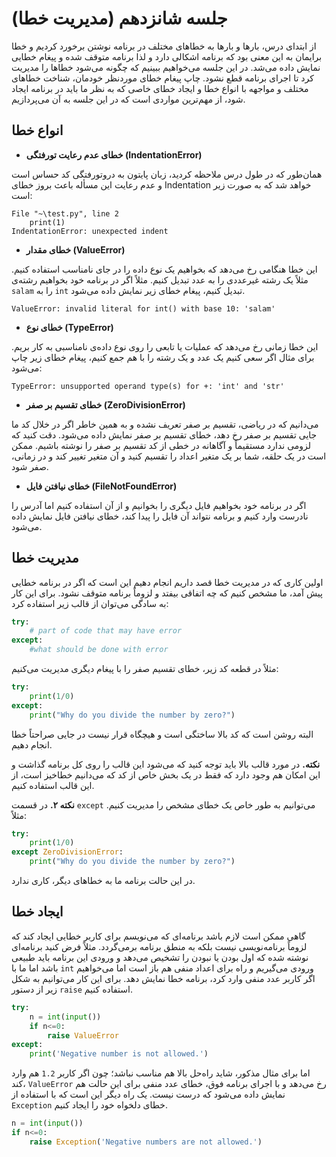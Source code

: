 # جلسه شانزدهم (مدیریت خطا)

از ابتدای درس، بارها و بارها به خطاهای مختلف در برنامه نوشتن برخورد کردیم و خطا برایمان به این معنی بود که برنامه اشکالی دارد و لذا برنامه متوقف شده و پیغام خطایی نمایش داده می‌شد. در این جلسه می‌خواهیم ببینیم که چگونه می‌شود خطاها را مدیریت کرد تا اجرای برنامه قطع نشود. چاپ پیغام خطای موردنظر خودمان، شناخت خطاهای مختلف و مواجهه با انواع خطا و ایجاد خطای خاصی که به نظر ما باید در برنامه ایجاد شود، از مهم‌ترین مواردی است که در این جلسه به آن می‌پردازیم.

## انواع خطا
- **خطای عدم رعایت تورفتگی (IndentationError)**

همان‌طور که در طول درس ملاحظه کردید، زبان پایتون به دروتورفتگی کد حساس است و عدم رعایت این مسأله باعث بروز خطای Indentation خواهد شد که به صورت زیر است:
```
File "~\test.py", line 2
    print(1)
IndentationError: unexpected indent
```
- **خطای مقدار (ValueError)**

این خطا هنگامی رخ می‌دهد که بخواهیم یک نوع داده را در جای نامناسب استفاده کنیم. مثلاً یک رشته غیرعددی را به عدد تبدیل کنیم. مثلاً اگر در برنامه خود بخواهیم رشته‌ی `salam` را به `int` تبدیل کنیم، پیغام خطای زیر نمایش داده می‌شود.
```
ValueError: invalid literal for int() with base 10: 'salam'
```
- **خطای نوع (TypeError)**

این خطا زمانی رخ می‌دهد که عملیات یا تابعی را روی نوع داده‌ی نامناسبی به کار بریم. برای مثال اگر سعی کنیم یک عدد و یک رشته را با هم جمع کنیم، پیغام خطای زیر چاپ می‌شود:
```
TypeError: unsupported operand type(s) for +: 'int' and 'str'
```
- **خطای تقسیم بر صفر (ZeroDivisionError)**

می‌دانیم که در ریاضی، تقسیم بر صفر تعریف نشده و به همین خاطر اگر در خلال کد ما جایی تقسیم بر صفر رخ دهد، خطای تقسیم بر صفر نمایش داده می‌شود. دقت کنید که لزومی ندارد مستقیماً و آگاهانه در خطی از کد تقسیم بر صفر را نوشته باشیم. ممکن است در یک حلقه، شما بر یک متغیر اعداد را تقسیم کنید و آن متغیر تغییر کند و در زمانی، صفر شود.

- **خطای نیافتن فایل (FileNotFoundError)**

اگر در برنامه خود بخواهیم فایل دیگری را بخوانیم و از آن استفاده کنیم اما آدرس را نادرست وارد کنیم و برنامه نتواند آن فایل را پیدا کند، خطای نیافتن فایل نمایش داده می‌شود.

## مدیریت خطا
اولین کاری که در مدیریت خطا قصد داریم انجام دهیم این است که اگر در برنامه خطایی پیش آمد، ما مشخص کنیم که چه اتفاقی بیفتد و لزوماً برنامه متوقف نشود. برای این کار به سادگی می‌توان از قالب زیر استفاده کرد:
```python
try:
    # part of code that may have error
except:
    #what should be done with error
```
مثلاً در قطعه کد زیر، خطای تقسیم صفر را با پیغام دیگری مدیریت می‌کنیم:
```python
try:
    print(1/0)
except:
    print("Why do you divide the number by zero?")
```
البته روشن است که کد بالا ساختگی است و هیچگاه قرار نیست در جایی صراحتاً خطا انجام دهیم.

**نکته.** در مورد قالب بالا باید توجه کنید که می‌شود این قالب را روی کل برنامه گذاشت و این امکان هم وجود دارد که فقط در یک بخش خاص از کد که می‌دانیم خطاخیز است، از این قالب استفاده کنیم.

**نکته ۲.** در قسمت `except` می‌توانیم به طور خاص یک خطای مشخص را مدیریت کنیم. مثلاً:
```python
try:
    print(1/0)
except ZeroDivisionError:
    print("Why do you divide the number by zero?")
```
در این حالت برنامه ما به خطاهای دیگر، کاری ندارد.

## ایجاد خطا
گاهی ممکن است لازم باشد برنامه‌ای که می‌نویسم برای کاربر خطایی ایجاد کند که لزوماً برنامه‌نویسی نیست بلکه به منطق برنامه برمی‌گردد. مثلاً فرض کنید برنامه‌ای نوشته شده که اول بودن یا نبودن را تشخیص می‌دهد و ورودی این برنامه باید طبیعی باشد اما ما با `int` ورودی می‌گیریم و راه برای اعداد منفی هم باز است اما می‌خواهیم اگر کاربر عدد منفی وارد کرد، برنامه خطا نمایش دهد. برای این کار می‌توانیم به شکل زیر از دستور `raise` استفاده کنیم.
```python
try:
    n = int(input())
    if n<=0:
        raise ValueError
except:
    print('Negative number is not allowed.')
```
اما برای مثال مذکور، شاید راه‌حل بالا هم مناسب نباشد؛ چون اگر کاربر `1.2` هم وارد کند، `ValueError` رخ می‌دهد و با اجرای برنامه فوق، خطای عدد منفی برای این حالت هم نمایش داده می‌شود که درست نیست. یک راه دیگر این است که با استفاده از `Exception` خطای دلخواه خود را ایجاد کنیم.
```python
n = int(input())
if n<=0:
    raise Exception('Negative numbers are not allowed.')
```
